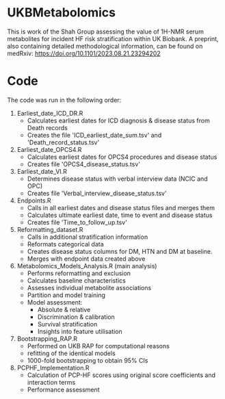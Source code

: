 # UKBMetabolomics
This is work of the Shah Group assessing the value of 1H-NMR serum metabolites for incident HF risk stratification within UK Biobank. A preprint, also containing detailed methodological information, can be found on medRxiv: https://doi.org/10.1101/2023.08.21.23294202

# Code
The code was run in the following order:
1. Earliest_date_ICD_DR.R
   - Calculates earliest dates for ICD diagnosis & disease status from Death records
   - Creates the file 'ICD_earliest_date_sum.tsv' and 'Death_record_status.tsv'
2. Earliest_date_OPCS4.R
   - Calculates earliest dates for OPCS4 procedures and disease status 
   - Creates file 'OPCS4_disease_status.tsv'
3. Earliest_date_VI.R
   - Determines disease status with verbal interview data (NCIC and OPC)
   - Creates file 'Verbal_interview_disease_status.tsv'
4. Endpoints.R
   - Calls in all earliest dates and disease status files and merges them 
   - Calculates ultimate earliest date, time to event and disease status 
   - Creates file 'Time_to_follow_up.tsv'
5. Reformatting_dataset.R
   - Calls in additional stratification information
   - Reformats categorical data
   - Creates disease status columns for DM, HTN and DM at baseline.
   - Merges with endpoint data created above
7. Metabolomics_Models_Analysis.R (main analysis)
   - Performs reformatting and exclusion
   - Calculates baseline characteristics
   - Assesses individual metabolite associations
   - Partition and model training
   - Model assessment:
        - Absolute & relative
        - Discrimination & calibration
        - Survival stratification
        - Insights into feature utilisation
8. Bootstrapping_RAP.R
   - Performed on UKB RAP for computational reasons
   - refitting of the identical models
   - 1000-fold bootstrapping to obtain 95% CIs
9. PCPHF_Implementation.R
   - Calculation of PCP-HF scores using original score coefficients and interaction terms
   - Performance assessment

